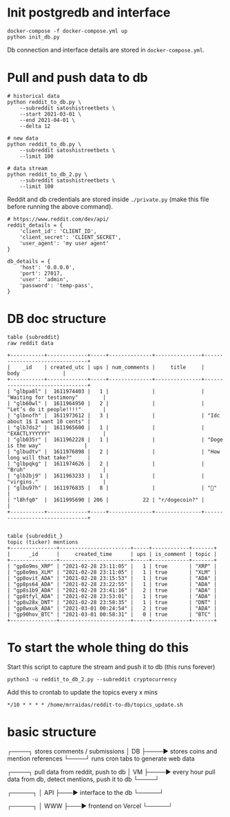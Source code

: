 # Init postgredb and interface
```
docker-compose -f docker-compose.yml up
python init_db.py
```
Db connection and interface details are stored in ```docker-compose.yml```.

# Pull and push data to db

```
# historical data
python reddit_to_db.py \
    --subreddit satoshistreetbets \
    --start 2021-03-01 \
    --end 2021-04-01 \
    --delta 12

# new data
python reddit_to_db.py \
    --subreddit satoshistreetbets \
    --limit 100

# data stream
python reddit_to_db_2.py \
    --subreddit satoshistreetbets \
    --limit 100
```

Reddit and db credentials are stored inside ```./private.py``` (make this file before running the above command).

```
# https://www.reddit.com/dev/api/
reddit_details = {
    'client_id': 'CLIENT_ID',
    'client_secret': 'CLIENT_SECRET',
    'user_agent': 'my user agent'
}

db_details = {
    'host': '0.0.0.0',
    'port': 27017,
    'user': 'admin',
    'password': 'temp-pass',
}
```

# DB doc structure

 ```
table {subreddit}
raw reddit data

+-----------+-------------+-----+--------------+---------------+--------------------------------+
|    _id    | created_utc | ups | num_comments |     title     |              body              |
+-----------+-------------+-----+--------------+---------------+--------------------------------+
| "glbpa8l" |  1611974403 |   1 |              |               | "Waiting for testimony"        |
| "glb60wl" |  1611964950 |   2 |              |               | "Let’s do it people!!!!"       |
| "glbnofh" |  1611973612 |   3 |              |               | "Idc about 1$ I want 10 cents" |
| "glb7ds2" |  1611965600 |   1 |              |               | "EXACTLYYYYYY"                 |
| "glb035r" |  1611962228 |   1 |              |               | "Doge is the way"              |
| "glbudtv" |  1611976898 |   2 |              |               | "How long will that take?"     |
| "glbpqkg" |  1611974626 |   2 |              |               | "Bruh"                         |
| "glb2bj9" |  1611963233 |   1 |              |               | "virgins."                     |
| "glbu97h" |  1611976835 |   8 |              |               | "🤚"                           |
| "l8hfq0"  |  1611995690 | 206 |           22 | "r/dogecoin?" |                                |
+-----------+-------------+-----+--------------+---------------+--------------------------------+


table {subreddit_}
topic (ticker) mentions
+---------------+-----------------------+-----+------------+-------+
|      _id      |     created_time      | ups | is_comment | topic |
+---------------+-----------------------+-----+------------+-------+
| "gp8o9ms_XRP" | "2021-02-28 23:11:05" |   1 | true       | "XRP" |
| "gp8o9ms_XLM" | "2021-02-28 23:11:05" |   1 | true       | "XLM" |
| "gp8ovit_ADA" | "2021-02-28 23:15:53" |   1 | true       | "ADA" |
| "gp8ps64_ADA" | "2021-02-28 23:22:55" |   1 | true       | "ADA" |
| "gp8s1b9_ADA" | "2021-02-28 23:41:16" |   2 | true       | "ADA" |
| "gp8tfyl_ADA" | "2021-02-28 23:53:01" |   1 | true       | "ADA" |
| "gp8u28x_DNT" | "2021-02-28 23:58:35" |   1 | true       | "DNT" |
| "gp8wxuk_ADA" | "2021-03-01 00:24:54" |   2 | true       | "ADA" |
| "gp90hov_BTC" | "2021-03-01 00:58:31" |   0 | true       | "BTC" |
+---------------+-----------------------+-----+------------+-------+

```

# To start the whole thing do this
Start this script to capture the stream and push it to db (this runs forever)
```
python3 -u reddit_to_db_2.py --subreddit cryptocurrency
```

Add this to crontab to update the topics every x mins
```
*/10 * * * * /home/mrraidas/reddit-to-db/topics_update.sh
```

# basic structure

┌────┐      stores comments / submissions
│ DB ├────► stores coins and mention references
└────┘      runs cron tabs to generate web data

┌────┐      pull data from reddit, push to db
│ VM ├────► every hour pull data from db, detect mentions, push it to db
└────┘

┌─────┐
│ API ├───► interface to the db
└─────┘

┌─────┐
│ WWW ├───► frontend on Vercel
└─────┘
